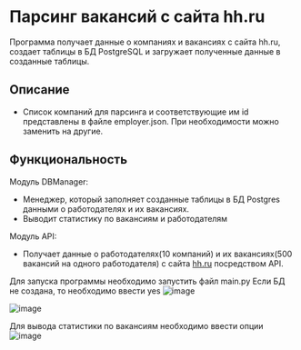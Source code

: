 # Парсинг вакансий с сайта hh.ru

Программа получает данные о компаниях и вакансиях с сайта hh.ru, создает таблицы в БД PostgreSQL и загружает полученные
данные в созданные таблицы.

## Описание

* Список компаний для парсинга и соответствующие им id представлены в файле employer.json. При необходимости можно
  заменить на другие.

## Функциональность

Модуль DBManager: 
  - Менеджер, который заполняет созданные таблицы в БД Postgres данными о работодателях и их вакансиях.
  - Выводит статистику по вакансиям и работодателям

Модуль API:
  - Получает данные о работодателях(10 компаний) и их вакансиях(500 вакансий на одного работодателя) с сайта [hh.ru](http://hh.ru/) посредством API.

Для запуска программы необходимо запустить файл main.py
Если БД не создана, то необходимо ввести yes
![image](https://github.com/GalinaTsoktoeva/head_hunter_parser/assets/5502809/421bba57-b596-499b-84fb-3c5828856549)

![image](https://github.com/GalinaTsoktoeva/head_hunter_parser/assets/5502809/8a9f9611-2397-430d-84d7-788ef6ff4b60)
 
 Для вывода статистики по вакансиям необходимо ввести опции
![image](https://github.com/GalinaTsoktoeva/head_hunter_parser/assets/5502809/9dae1797-fa40-4a52-8fdc-3c946b602cb5)
 
 
